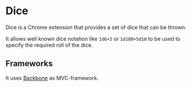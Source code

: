 Dice
====

Dice is a Chrome extension that provides a set of dice that can be thrown.

It allows well known dice notation like `1d6+3` or `1d100+5d10` to be used to specify the required roll of the dice.

Frameworks
----------

It uses [Backbone][1] as MVC-framework.

[1]: http://backbonejs.org/